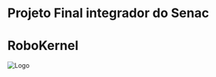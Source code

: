 # Projeto Final integrador do Senac
# RoboKernel


![Logo](https://user-images.githubusercontent.com/42377719/59080490-594f2180-88bf-11e9-8f6c-d9d8ffff8404.png)

